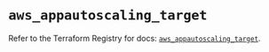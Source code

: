 # `aws_appautoscaling_target`

Refer to the Terraform Registry for docs: [`aws_appautoscaling_target`](https://registry.terraform.io/providers/hashicorp/aws/4.54.0/docs/resources/appautoscaling_target).
